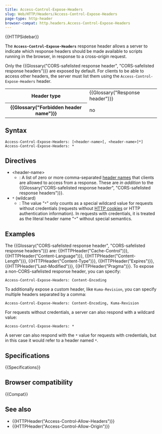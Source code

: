 ```yaml
---
title: Access-Control-Expose-Headers
slug: Web/HTTP/Headers/Access-Control-Expose-Headers
page-type: http-header
browser-compat: http.headers.Access-Control-Expose-Headers
---
```


{{HTTPSidebar}}

The **`Access-Control-Expose-Headers`** response header allows a server to indicate which response headers should be made available to scripts running in the browser, in response to a cross-origin request.

Only the {{Glossary("CORS-safelisted response header", "CORS-safelisted response headers")}} are exposed by default. For clients to be able to access other headers, the server must list them using the `Access-Control-Expose-Headers` header.

<table class="properties">
  <tbody>
    <tr>
      <th scope="row">Header type</th>
      <td>{{Glossary("Response header")}}</td>
    </tr>
    <tr>
      <th scope="row">{{Glossary("Forbidden header name")}}</th>
      <td>no</td>
    </tr>
  </tbody>
</table>

## Syntax

```http
Access-Control-Expose-Headers: [<header-name>[, <header-name>]*]
Access-Control-Expose-Headers: *
```

## Directives

- \<header-name>
  - : A list of zero or more comma-separated [header names](/en-US/docs/Web/HTTP/Headers) that clients are allowed to access from a response. These are _in addition_ to the {{Glossary("CORS-safelisted response header", "CORS-safelisted response headers")}}.
- `*` (wildcard)
  - : The value "`*`" only counts as a special wildcard value for requests without credentials (requests without [HTTP cookies](/en-US/docs/Web/HTTP/Cookies) or HTTP authentication information).
    In requests with credentials, it is treated as the literal header name "`*`" without special semantics.

## Examples

The {{Glossary("CORS-safelisted response header", "CORS-safelisted response headers")}} are: {{HTTPHeader("Cache-Control")}}, {{HTTPHeader("Content-Language")}}, {{HTTPHeader("Content-Length")}}, {{HTTPHeader("Content-Type")}}, {{HTTPHeader("Expires")}}, {{HTTPHeader("Last-Modified")}}, {{HTTPHeader("Pragma")}}. To expose a non-CORS-safelisted response header, you can specify:

```http
Access-Control-Expose-Headers: Content-Encoding
```

To additionally expose a custom header, like `Kuma-Revision`, you can specify multiple headers separated by a comma:

```http
Access-Control-Expose-Headers: Content-Encoding, Kuma-Revision
```

For requests without credentials, a server can also respond with a wildcard value:

```http
Access-Control-Expose-Headers: *
```

A server can also respond with the `*` value for requests with credentials, but in this case it would refer to a header named `*`.

## Specifications

{{Specifications}}

## Browser compatibility

{{Compat}}

## See also

- {{HTTPHeader("Access-Control-Allow-Headers")}}
- {{HTTPHeader("Access-Control-Allow-Origin")}}
